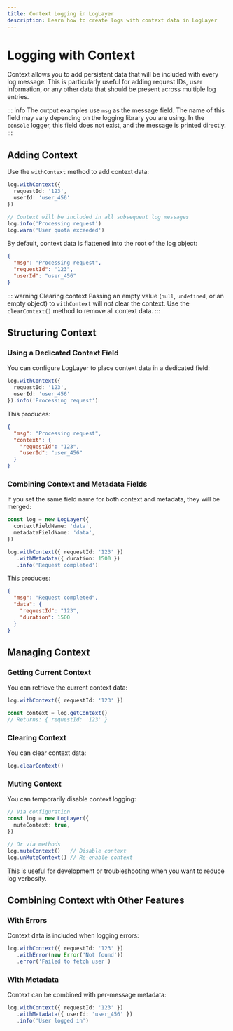 ```yaml
---
title: Context Logging in LogLayer
description: Learn how to create logs with context data in LogLayer
---
```


# Logging with Context

Context allows you to add persistent data that will be included with every log message. This is particularly useful for adding request IDs, user information, or any other data that should be present across multiple log entries.

::: info
The output examples use `msg` as the message field. The name of this field may vary depending on the logging library you are using.
In the `console` logger, this field does not exist, and the message is printed directly.
:::

## Adding Context

Use the `withContext` method to add context data:

```typescript
log.withContext({
  requestId: '123',
  userId: 'user_456'
})

// Context will be included in all subsequent log messages
log.info('Processing request')
log.warn('User quota exceeded')
```

By default, context data is flattened into the root of the log object:
```json
{
  "msg": "Processing request",
  "requestId": "123",
  "userId": "user_456"
}
```

::: warning Clearing context
Passing an empty value (`null`, `undefined`, or an empty object) to `withContext` will *not* clear the context. Use the `clearContext()` method to remove all context data.
:::

## Structuring Context

### Using a Dedicated Context Field

You can configure LogLayer to place context data in a dedicated field:

```typescript
log.withContext({
  requestId: '123',
  userId: 'user_456'
}).info('Processing request')
```

This produces:
```json
{
  "msg": "Processing request",
  "context": {
    "requestId": "123",
    "userId": "user_456"
  }
}
```

### Combining Context and Metadata Fields

If you set the same field name for both context and metadata, they will be merged:

```typescript
const log = new LogLayer({
  contextFieldName: 'data',
  metadataFieldName: 'data',
})

log.withContext({ requestId: '123' })
   .withMetadata({ duration: 1500 })
   .info('Request completed')
```

This produces:
```json
{
  "msg": "Request completed",
  "data": {
    "requestId": "123",
    "duration": 1500
  }
}
```

## Managing Context

### Getting Current Context

You can retrieve the current context data:

```typescript
log.withContext({ requestId: '123' })

const context = log.getContext()
// Returns: { requestId: '123' }
```

### Clearing Context

You can clear context data:

```typescript
log.clearContext()
```

### Muting Context

You can temporarily disable context logging:

```typescript
// Via configuration
const log = new LogLayer({
  muteContext: true,
})

// Or via methods
log.muteContext()   // Disable context
log.unMuteContext() // Re-enable context
```

This is useful for development or troubleshooting when you want to reduce log verbosity.

## Combining Context with Other Features

### With Errors

Context data is included when logging errors:

```typescript
log.withContext({ requestId: '123' })
   .withError(new Error('Not found'))
   .error('Failed to fetch user')
```

### With Metadata

Context can be combined with per-message metadata:

```typescript
log.withContext({ requestId: '123' })
   .withMetadata({ userId: 'user_456' })
   .info('User logged in')
```
